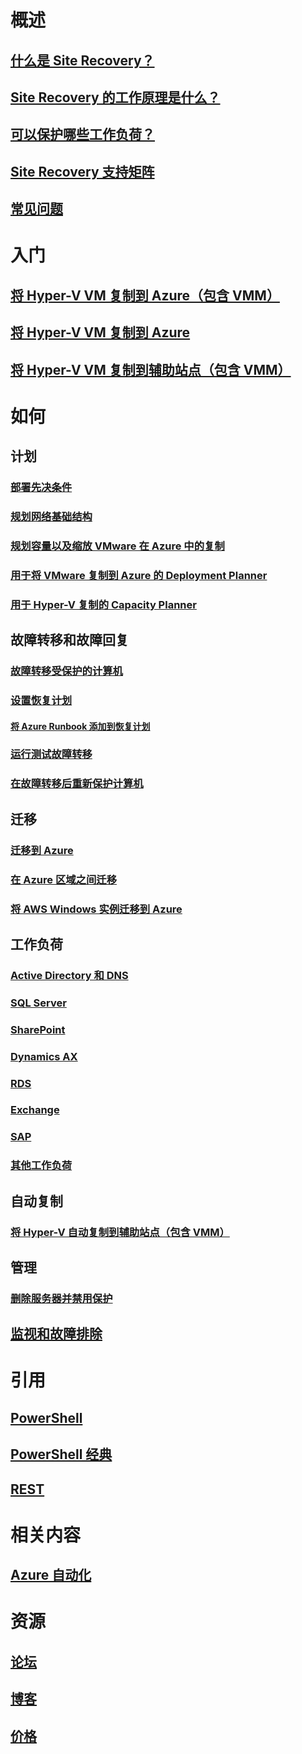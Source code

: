 # 概述
## [什么是 Site Recovery？](site-recovery-overview.md)
## [Site Recovery 的工作原理是什么？](site-recovery-components.md)
## [可以保护哪些工作负荷？](site-recovery-workload.md)
## [Site Recovery 支持矩阵](site-recovery-support-matrix-to-azure.md)
## [常见问题](site-recovery-faq.md)

# 入门
## [将 Hyper-V VM 复制到 Azure（包含 VMM）](site-recovery-vmm-to-azure.md)
## [将 Hyper-V VM 复制到 Azure](site-recovery-hyper-v-site-to-azure.md)
## [将 Hyper-V VM 复制到辅助站点（包含 VMM）](site-recovery-vmm-to-vmm.md)


# 如何
## 计划
### [部署先决条件](site-recovery-prereq.md)
### [规划网络基础结构](site-recovery-network-design.md)
### [规划容量以及缩放 VMware 在 Azure 中的复制](site-recovery-plan-capacity-vmware.md)
### [用于将 VMware 复制到 Azure 的 Deployment Planner](site-recovery-deployment-planner.md)
### [用于 Hyper-V 复制的 Capacity Planner](site-recovery-capacity-planner.md)


## 故障转移和故障回复
### [故障转移受保护的计算机](site-recovery-failover.md)
### [设置恢复计划](site-recovery-create-recovery-plans.md)
#### [将 Azure Runbook 添加到恢复计划](site-recovery-runbook-automation.md)
### [运行测试故障转移](site-recovery-test-failover-to-azure.md)
### [在故障转移后重新保护计算机](site-recovery-how-to-reprotect.md)

## 迁移
### [迁移到 Azure](site-recovery-migrate-to-azure.md)
### [在 Azure 区域之间迁移](site-recovery-migrate-azure-to-azure.md)
### [将 AWS Windows 实例迁移到 Azure](site-recovery-migrate-aws-to-azure.md)
## 工作负荷
### [Active Directory 和 DNS](site-recovery-active-directory.md)
### [SQL Server](site-recovery-sql.md)
### [SharePoint](site-recovery-sharepoint.md)
### [Dynamics AX](site-recovery-dynamicsax.md)
### [RDS](site-recovery-workload.md#protect-rds)
### [Exchange](site-recovery-workload.md#protect-exchange)
### [SAP](site-recovery-workload.md#protect-sap)
### [其他工作负荷](site-recovery-workload.md#workload-summary)
## 自动复制
### [将 Hyper-V 自动复制到辅助站点（包含 VMM）](site-recovery-vmm-to-vmm-powershell-resource-manager.md)
## 管理

### [删除服务器并禁用保护](site-recovery-manage-registration-and-protection.md)
## [监视和故障排除](site-recovery-monitoring-and-troubleshooting.md)

# 引用
## [PowerShell](https://docs.microsoft.com/powershell/module/azurerm.siterecovery)
## [PowerShell 经典](https://docs.microsoft.com/powershell/module/azure/?view=azuresmps-3.7.0)
## [REST](https://msdn.microsoft.com/en-us/library/mt750497)

# 相关内容
## [Azure 自动化](/automation/)

# 资源
## [论坛](https://social.msdn.microsoft.com/Forums/azure/en-US/home?forum=hypervrecovmgr)
## [博客](https://www.azure.cn/blog/tags/站点恢复)
## [价格](https://www.azure.cn/pricing/details/site-recovery/)


